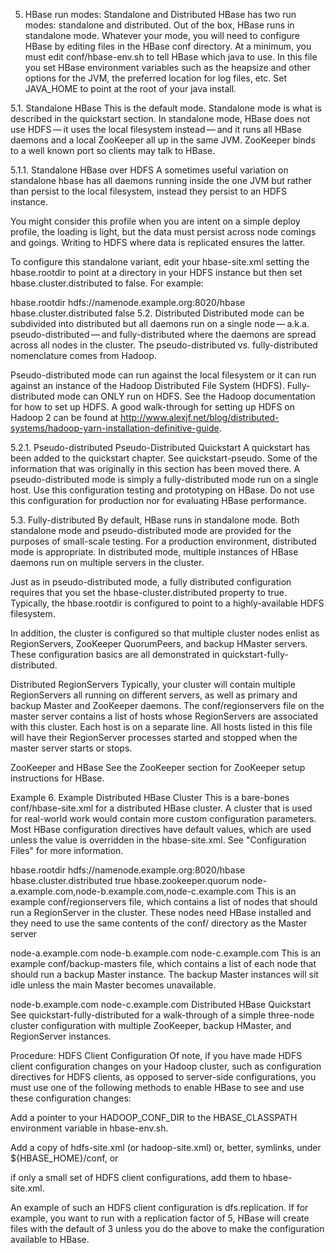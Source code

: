 5. HBase run modes: Standalone and Distributed
HBase has two run modes: standalone and distributed. Out of the box, HBase runs in standalone mode. Whatever your mode, you will need to configure HBase by editing files in the HBase conf directory. At a minimum, you must edit conf/hbase-env.sh to tell HBase which java to use. In this file you set HBase environment variables such as the heapsize and other options for the JVM, the preferred location for log files, etc. Set JAVA_HOME to point at the root of your java install.

5.1. Standalone HBase
This is the default mode. Standalone mode is what is described in the quickstart section. In standalone mode, HBase does not use HDFS — it uses the local filesystem instead — and it runs all HBase daemons and a local ZooKeeper all up in the same JVM. ZooKeeper binds to a well known port so clients may talk to HBase.

5.1.1. Standalone HBase over HDFS
A sometimes useful variation on standalone hbase has all daemons running inside the one JVM but rather than persist to the local filesystem, instead they persist to an HDFS instance.

You might consider this profile when you are intent on a simple deploy profile, the loading is light, but the data must persist across node comings and goings. Writing to HDFS where data is replicated ensures the latter.

To configure this standalone variant, edit your hbase-site.xml setting the hbase.rootdir to point at a directory in your HDFS instance but then set hbase.cluster.distributed to false. For example:

<configuration>
  <property>
    <name>hbase.rootdir</name>
    <value>hdfs://namenode.example.org:8020/hbase</value>
  </property>
  <property>
    <name>hbase.cluster.distributed</name>
    <value>false</value>
  </property>
</configuration>
5.2. Distributed
Distributed mode can be subdivided into distributed but all daemons run on a single node — a.k.a. pseudo-distributed — and fully-distributed where the daemons are spread across all nodes in the cluster. The pseudo-distributed vs. fully-distributed nomenclature comes from Hadoop.

Pseudo-distributed mode can run against the local filesystem or it can run against an instance of the Hadoop Distributed File System (HDFS). Fully-distributed mode can ONLY run on HDFS. See the Hadoop documentation for how to set up HDFS. A good walk-through for setting up HDFS on Hadoop 2 can be found at http://www.alexjf.net/blog/distributed-systems/hadoop-yarn-installation-definitive-guide.

5.2.1. Pseudo-distributed
Pseudo-Distributed Quickstart
A quickstart has been added to the quickstart chapter. See quickstart-pseudo. Some of the information that was originally in this section has been moved there.
A pseudo-distributed mode is simply a fully-distributed mode run on a single host. Use this configuration testing and prototyping on HBase. Do not use this configuration for production nor for evaluating HBase performance.

5.3. Fully-distributed
By default, HBase runs in standalone mode. Both standalone mode and pseudo-distributed mode are provided for the purposes of small-scale testing. For a production environment, distributed mode is appropriate. In distributed mode, multiple instances of HBase daemons run on multiple servers in the cluster.

Just as in pseudo-distributed mode, a fully distributed configuration requires that you set the hbase-cluster.distributed property to true. Typically, the hbase.rootdir is configured to point to a highly-available HDFS filesystem.

In addition, the cluster is configured so that multiple cluster nodes enlist as RegionServers, ZooKeeper QuorumPeers, and backup HMaster servers. These configuration basics are all demonstrated in quickstart-fully-distributed.

Distributed RegionServers
Typically, your cluster will contain multiple RegionServers all running on different servers, as well as primary and backup Master and ZooKeeper daemons. The conf/regionservers file on the master server contains a list of hosts whose RegionServers are associated with this cluster. Each host is on a separate line. All hosts listed in this file will have their RegionServer processes started and stopped when the master server starts or stops.

ZooKeeper and HBase
See the ZooKeeper section for ZooKeeper setup instructions for HBase.

Example 6. Example Distributed HBase Cluster
This is a bare-bones conf/hbase-site.xml for a distributed HBase cluster. A cluster that is used for real-world work would contain more custom configuration parameters. Most HBase configuration directives have default values, which are used unless the value is overridden in the hbase-site.xml. See "Configuration Files" for more information.

<configuration>
  <property>
    <name>hbase.rootdir</name>
    <value>hdfs://namenode.example.org:8020/hbase</value>
  </property>
  <property>
    <name>hbase.cluster.distributed</name>
    <value>true</value>
  </property>
  <property>
    <name>hbase.zookeeper.quorum</name>
    <value>node-a.example.com,node-b.example.com,node-c.example.com</value>
  </property>
</configuration>
This is an example conf/regionservers file, which contains a list of nodes that should run a RegionServer in the cluster. These nodes need HBase installed and they need to use the same contents of the conf/ directory as the Master server

node-a.example.com
node-b.example.com
node-c.example.com
This is an example conf/backup-masters file, which contains a list of each node that should run a backup Master instance. The backup Master instances will sit idle unless the main Master becomes unavailable.

node-b.example.com
node-c.example.com
Distributed HBase Quickstart
See quickstart-fully-distributed for a walk-through of a simple three-node cluster configuration with multiple ZooKeeper, backup HMaster, and RegionServer instances.

Procedure: HDFS Client Configuration
Of note, if you have made HDFS client configuration changes on your Hadoop cluster, such as configuration directives for HDFS clients, as opposed to server-side configurations, you must use one of the following methods to enable HBase to see and use these configuration changes:

Add a pointer to your HADOOP_CONF_DIR to the HBASE_CLASSPATH environment variable in hbase-env.sh.

Add a copy of hdfs-site.xml (or hadoop-site.xml) or, better, symlinks, under ${HBASE_HOME}/conf, or

if only a small set of HDFS client configurations, add them to hbase-site.xml.

An example of such an HDFS client configuration is dfs.replication. If for example, you want to run with a replication factor of 5, HBase will create files with the default of 3 unless you do the above to make the configuration available to HBase.